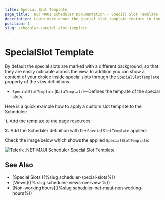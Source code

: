 ```yaml
---
title: Special Slot Template
page_title: .NET MAUI Scheduler Documentation - Special Slot Template
description: Learn more about the special slot template feature in the Telerik UI for .NET MAUI Scheduler control.
position: 1
slug: scheduler-special-slot-template
---
```


# SpecialSlot Template

By default the special slots are marked with a different background, so that they are easily noticable across the view. In addition you can show a content of your choice inside special slots through the `SpecialSlotTemplate` property of the view definitions.

* `SpecialSlotTemplate`(`DataTemplate`)&mdash;Defines the template of the special slots.

Here is a quick example how to apply a custom slot template to the Scheduler:

**1.** Add the template to the page resources:

<snippet id='scheduler-customslots-resources' />

**2.** Add the Scheduler definition with the `SpecialSlotTemplate` applied:

<snippet id='scheduler-special-slots-template' />

Check the image below which shows the applied `SpecialSlotTemplate`:

![Telerik .NET MAUI Scheduler Special Slot Template](../images/scheduler-specialslots-template.png)

## See Also

- [Special Slots]({%slug scheduler-special-slots%})
- [Views]({% slug scheduler-views-overview %})
- [Non-working hours]({%slug scheduler-net-maui-non-working-hours%})